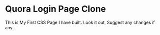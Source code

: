 # Quora Login Page Clone
This is My First CSS Page I have built.
Look it out, Suggest any changes if any.

